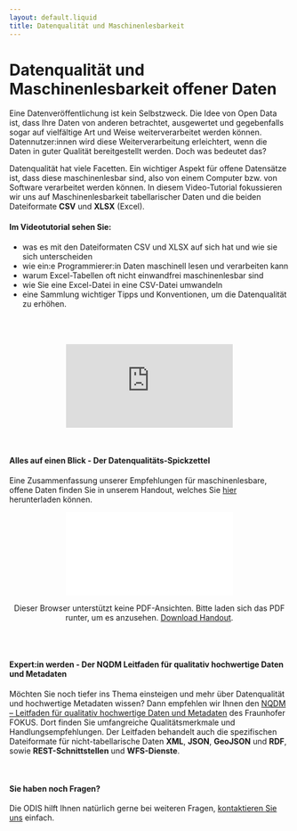 ```yaml
---
layout: default.liquid
title: Datenqualität und Maschinenlesbarkeit
---
```


# Datenqualität und Maschinenlesbarkeit offener Daten

Eine Datenveröffentlichung ist kein Selbstzweck. Die Idee von Open Data ist, dass Ihre Daten von anderen betrachtet, ausgewertet und gegebenfalls sogar auf vielfältige Art und Weise weiterverarbeitet werden können.
Datennutzer:innen wird diese Weiterverarbeitung erleichtert, wenn die Daten in guter Qualität bereitgestellt werden. Doch was bedeutet das?

Datenqualität hat viele Facetten. Ein wichtiger Aspekt für offene Datensätze ist, dass diese maschinenlesbar sind, also von einem Computer bzw. von Software verarbeitet werden können.
In diesem Video-Tutorial fokussieren wir uns auf Maschinenlesbarkeit tabellarischer Daten und die beiden Dateiformate **CSV** und **XLSX** (Excel).

#### Im Videotutorial sehen Sie:

- was es mit den Dateiformaten CSV und XLSX auf sich hat und wie sie sich unterscheiden
- wie ein:e Programmierer:in Daten maschinell lesen und verarbeiten kann
- warum Excel-Tabellen oft nicht einwandfrei maschinenlesbar sind
- wie Sie eine Excel-Datei in eine CSV-Datei umwandeln
- eine Sammlung wichtiger Tipps und Konventionen, um die Datenqualität zu erhöhen.

<p style="text-align: center; margin-top:4rem">
<iframe class="video-big" src="https://www.youtube.com/embed/Nb_cLObVKho" title="Videotutorial zur Datenqualität" frameborder="0" allow="accelerometer; autoplay; clipboard-write; encrypted-media; gyroscope; picture-in-picture" allowfullscreen></iframe>
</p>
<br>

#### Alles auf einen Blick - Der Datenqualitäts-Spickzettel

Eine Zusammenfassung unserer Empfehlungen für maschinenlesbare, offene Daten finden Sie in unserem Handout, welches Sie [hier](/assets/file-download/Handout_Maschinenlesbarkeit.pdf) herunterladen können.

<center>
  <object data="/assets/file-download/Handout_Maschinenlesbarkeit.pdf" type="application/pdf" class="pdf">
      <embed src="/assets/file-download/Handout_Maschinenlesbarkeit.pdf">
          <p>Dieser Browser unterstützt keine PDF-Ansichten. Bitte laden sich das PDF runter, um es anzusehen. <a href="/assets/file-download/Handout_Maschinenlesbarkeit.pdf">Download Handout</a>.</p>
  </object>
</center>
<br>
<br>

#### Expert:in werden - Der NQDM Leitfaden für qualitativ hochwertige Daten und Metadaten

Möchten Sie noch tiefer ins Thema einsteigen und mehr über Datenqualität und hochwertige Metadaten wissen? Dann empfehlen wir Ihnen den [NQDM – Leitfaden für qualitativ hochwertige Daten und Metadaten](https://www.fokus.fraunhofer.de/de/fokus/news/leitfaden_nqdm_2019) des Fraunhofer FOKUS. Dort finden Sie umfangreiche Qualitätsmerkmale und Handlungsempfehlungen. Der Leitfaden behandelt auch die spezifischen Dateiformate für nicht-tabellarische Daten **XML**, **JSON**, **GeoJSON** und **RDF**, sowie **REST-Schnittstellen** und **WFS-Dienste**.

<br>

#### Sie haben noch Fragen?

Die ODIS hilft Ihnen natürlich gerne bei weiteren Fragen, [kontaktieren Sie uns](mailto:odis@ts.berlin) einfach.
